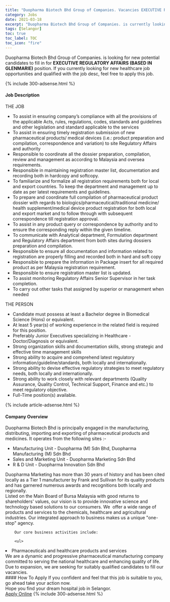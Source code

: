 ```yaml
---
title: "Duopharma Biotech Bhd Group of Companies. Vacancies EXECUTIVE REGULATORY AFFAIRS (BASED IN GLENMARIE)" 
category: Jobs 
date: 2021-03-18 
excerpt: "Duopharma Biotech Bhd Group of Companies. is currently looking for suitable person to fill in the EXECUTIVE REGULATORY AFFAIRS (BASED IN GLENMARIE) which positioned at Selangor" 
tags: [Selangor] 
toc: true 
toc_label: TOC 
toc_icon: "fire" 
--- 
```


<p>Duopharma Biotech Bhd Group of Companies. is looking for new potential candidates to fill in for <b>EXECUTIVE REGULATORY AFFAIRS (BASED IN GLENMARIE)</b> position. If you currently looking for new healthcare job opportunities and qualified with the job desc, feel free to apply this job.
</p>{% include 300-adsense.html %} 
<div><div><h4>Job Description</h4></div><div><div><span><div><div>THE JOB</div><ul><li>To assist in ensuring company&#8217;s compliance with all the provisions of the applicable Acts, rules, regulations, codes, standards and guidelines and other legislation and standard applicable to the services</li><li>To assist in ensuring timely registration submission of new pharmaceutical products/ medical devices (i.e.: product preparation and compilation, correspondence and variation) to site Regulatory Affairs and authority</li><li>Responsible to coordinate all the dossier preparation, compilation, review and management as according to Malaysia and oversea requirements.</li><li>Responsible in maintaining registration master list, documentation and recording both in hardcopy and softcopy.</li><li>To familiarize and formalize all registration requirements both for local and export countries. To keep the department and management up to date as per latest requirements and guidelines.</li><li>To prepare and coordinate full compilation of pharmaceutical product dossier with regards to biologics/pharmaceutical/traditional medicine/ health supplement/medical device product registration for both local and export market and to follow through with subsequent correspondence till registration approval.</li><li>To assist in any product query or correspondence by authority and to ensure the corresponding reply within the given timeline.</li><li>To communicate with Analytical department, Formulation department and Regulatory Affairs department from both sites during dossiers preparation and compilation.</li><li>Responsible to ensure all documentation and information related to registration are properly filling and recorded both in hard and soft copy</li><li>Responsible to prepare the information in Package insert for all required product as per Malaysia registration requirement.</li><li>Responsible to ensure registration master list is updated.</li><li>To assist monitoring Regulatory Affairs Senior Supervisor in her task completion.</li><li>To carry out other tasks that assigned by superior or management when needed</li></ul><div>THE PERSON</div><ul><li>Candidate must possess at least a Bachelor degree in Biomedical Science (Hons) or equivalent.</li><li>At least 5 year(s) of working experience in the related field is required for this position.</li><li>Preferably Junior Executives specializing in Healthcare - Doctor/Diagnosis or equivalent.</li><li>Strong organization skills and documentation skills, strong strategic and effective time management skills</li><li>Strong ability to acquire and comprehend latest regulatory information/guideline/standards, both locally and internationally.</li><li>Strong ability to devise effective regulatory strategies to meet regulatory needs, both locally and internationally.</li><li>Strong ability to work closely with relevant departments (Quality Assurance, Quality Control, Technical Support, Finance and etc.) to meet regulatory objective.</li><li>Full-Time position(s) available.</li></ul></div></span></div></div></div> 
{% include article-adsense.html %} 
<div><div><h4>Company Overview</h4></div><div><div><span><div><div>
<div>
<div>
			Duopharma Biotech Bhd is principally engaged in the manufacturing, distributing, importing and exporting of pharmaceutical products and medicines. It operates from the following sites :-
			<ul>
<li>
					Manufacturing Unit - Duopharma (M) Sdn Bhd, Duopharma Manufacturing (M) Sdn Bhd&#160;</li>
<li>
					Sales and Marketing Unit - Duopharma Marketing Sdn Bhd&#160;</li>
<li>
					R &amp; D Unit -&#160;Duopharma Innovation Sdn Bhd</li>
</ul>
<div>
				Duopharma Marketing has more than 30 years of history and has been cited locally as a Tier 1 manufacturer by Frank and Sullivan for its quality products and has garnered numerous awards and recognitions both locally and regionally.</div>
</div>
<div>
			Listed on the Main Board of Bursa Malaysia with good returns to shareholders' values, our vision is to provide innovative science and technology based solutions to our consumers. We&#160; offer a wide range of products and services to the chemicals, healthcare and agricultural industries. Our integrated approach to business makes us a unique "one-stop" agency.</div>
		
		Our core business activities include:
		
		<ul>
<li>
				Pharmaceuticals and healthcare products and services</li>
</ul>
</div>
<div>
		We are a dynamic and progressive pharmaceutical manufacturing company committed to serving the national healthcare and enhancing quality of life. Due to expansion, we are seeking for suitably qualified candidates to fill our vacancies.</div>
</div></div></span></div></div></div> 
#### How To Apply 
If you confident and feel that this job is suitable to you, go ahead take your action now. <br/> 
Hope you find your dream hospital job in Selangor. <br/> 
<a href="https://www.jobstreet.com.my/en/job/executive-regulatory-affairs-based-in-glenmarie-4506668?jobId=jobstreet-my-job-4506668" class="btn btn--warning" target="_blank" rel="nofollow noopenner">Apply Online</a> 
{% include 300-adsense.html %} 